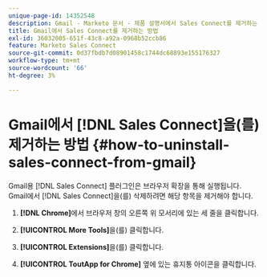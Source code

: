 ```yaml
---
unique-page-id: 14352548
description: Gmail - Marketo 문서 - 제품 설명서에서 Sales Connect를 제거하는 방법
title: Gmail에서 Sales Connect를 제거하는 방법
exl-id: 36032005-651f-43c8-a92a-0968b52ccb86
feature: Marketo Sales Connect
source-git-commit: 0d37fbdb7d08901458c1744dc68893e155176327
workflow-type: tm+mt
source-wordcount: '66'
ht-degree: 3%

---
```


# Gmail에서 [!DNL Sales Connect]을(를) 제거하는 방법 {#how-to-uninstall-sales-connect-from-gmail}

Gmail용 [!DNL Sales Connect] 플러그인은 브라우저 확장을 통해 실행됩니다. Gmail에서 [!DNL Sales Connect]을(를) 삭제하려면 해당 항목을 제거해야 합니다.

1. **[!DNL Chrome]**&#x200B;에서 브라우저 창의 오른쪽 위 모서리에 있는 세 줄을 클릭합니다.

1. **[!UICONTROL More Tools]**&#x200B;을(를) 클릭합니다.

1. **[!UICONTROL Extensions]**&#x200B;을(를) 클릭합니다.

1. **[!UICONTROL ToutApp for Chrome]** 옆에 있는 휴지통 아이콘을 클릭합니다.
